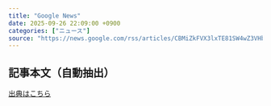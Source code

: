 ```yaml
---
title: "Google News"
date: 2025-09-26 22:09:00 +0900
categories: ["ニュース"]
source: "https://news.google.com/rss/articles/CBMiZkFVX3lxTE81SW4wZ3VHb0ZaZF9IU1VWOXd4MXhJSkdKWC1iNHIyUW14bzBDcmFyVzcwRU4zWUp3Z3FvTHpIZnF3ZW9DU0VXVkVVQi14c3RhRGh2ZEhoUEx3NjY0SDdBYkppQ25pdw?oc=5"
---
```


## 記事本文（自動抽出）
<body class="y0K44d EA71Tc" id="readabilityBody"></body>

[出典はこちら](https://news.google.com/rss/articles/CBMiZkFVX3lxTE81SW4wZ3VHb0ZaZF9IU1VWOXd4MXhJSkdKWC1iNHIyUW14bzBDcmFyVzcwRU4zWUp3Z3FvTHpIZnF3ZW9DU0VXVkVVQi14c3RhRGh2ZEhoUEx3NjY0SDdBYkppQ25pdw?oc=5)
